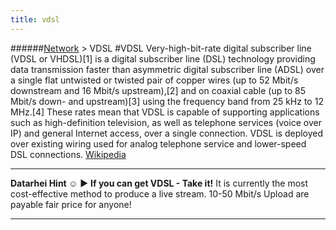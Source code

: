```yaml
---
title: vdsl
---
```

######[Network](../wiki/network-technology.html) > VDSL
#VDSL
Very-high-bit-rate digital subscriber line (VDSL or VHDSL)[1] is a digital subscriber line (DSL) technology providing data transmission faster than asymmetric digital subscriber line (ADSL) over a single flat untwisted or twisted pair of copper wires (up to 52 Mbit/s downstream and 16 Mbit/s upstream),[2] and on coaxial cable (up to 85 Mbit/s down- and upstream)[3] using the frequency band from 25 kHz to 12 MHz.[4] These rates mean that VDSL is capable of supporting applications such as high-definition television, as well as telephone services (voice over IP) and general Internet access, over a single connection. VDSL is deployed over existing wiring used for analog telephone service and lower-speed DSL connections. <a href="https://en.wikipedia.org/wiki/Very_High_Speed_Digital_Subscriber_Line" target="_blank">Wikipedia</a>

--- 
**Datarhei Hint ☺** ► **If you can get VDSL - Take it!** It is currently the most cost-effective method to produce a live stream. 10-50 Mbit/s Upload are payable fair price for anyone!

---